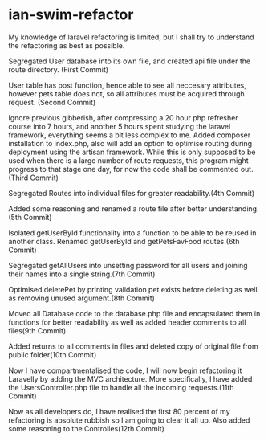 # ian-swim-refactor

My knowledge of laravel refactoring is limited, but I shall try to understand the refactoring as best as possible.

Segregated User database into its own file, and created api file under the route directory. (First Commit)

User table has post function, hence able to see all neccesary attributes, however pets table does not, so all attributes must be acquired through request. (Second Commit)

Ignore previous gibberish, after compressing a 20 hour php refresher course into 7 hours, and another 5 hours spent studying the laravel framework, everything seems a bit less complex to me. Added composer installation to index.php, also will add an option to optimise routing during deployment using the artisan framework. While this is only supposed to be used when there is a large number of route requests, this program might progress to that stage one day, for now the code shall be commented out.(Third Commit)

Segregated Routes into individual files for greater readability.(4th Commit)

Added some reasoning and renamed a route file after better understanding.(5th Commit)

Isolated getUserById functionality into a function to be able to be reused in another class. Renamed getUserById and getPetsFavFood routes.(6th Commit)

Segregated getAllUsers into unsetting password for all users and joining their names into a single string.(7th Commit)

Optimised deletePet by printing validation pet exists before deleting as well as removing unused argument.(8th Commit) 

Moved all Database code to the database.php file and encapsulated them in functions for better readability as well as added header comments to all files(9th Commit)

Added returns to all comments in files and deleted copy of original file from public folder(10th Commit)

Now I have compartmentalised the code, I will now begin refactoring it Laravelly by adding the MVC architecture.
More specifically, I have added the UsersController.php file to handle all the incoming requests.(11th Commit)

Now as all developers do, I have realised the first 80 percent of my refactoring is absolute rubbish so I am going to clear it all up. Also added some reasoning to the Controlles(12th Commit)